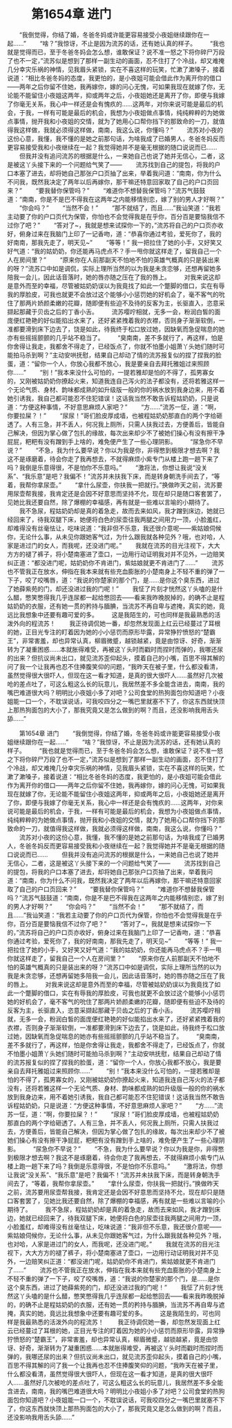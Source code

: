 # 　　第1654章 进门
　　“我倒觉得，你结了婚，冬爸冬妈或许能更容易接受小夜姐继续跟你在一起……”
　　“啥？”我惊讶，不止是因为流苏的话，还有她认真的样子。
　　“我也就是觉得而已，至于冬爸冬妈会怎么想，谁敢保证？说不准一怒之下将你碎尸万段了也不一定，”流苏似是想到了那样一副生动的画面，忍不住打了个冷战，却又难掩几分幸灾乐祸的神情，见我眉头紧锁，实在不喜这样的玩笑，忙漱了漱嗓子，接着说道：“相比冬爸冬妈的态度，我更怕的，是小夜姐可能会借此作为离开你的借口——两年之后你留不住她，我再嫁你，嫁的问心无愧，可如果我现在就嫁了你，无论能不能留住小夜姐这两年，抑或两年之后，小夜姐她还是离开了你，即便与我嫁了你毫无关系，我心中一样还是会有愧疚的……这两年，对你来说可能是最后的机会，于我，一样有可能是最后的机会，我想为小夜姐做点事情，纯纯粹粹的为她做点事情，抛开我和小夜姐的交情，就为了她用心口帮你挡下的那致命的一刀，就值得我这样做，我就必须得这样做，南南，我这么说，你懂吗？”
　　流苏对小夜的这份心意，我懂，我不懂的是她之前那句话，为啥我成了已婚男人，冬爸冬妈反而更容易接受我和小夜继续在一起？我觉得她并不是毫无根据的随口说说而已……
　　但我并没有追问流苏的根据是什么，一来她自己也说了她并无信心，二者，这是被这丫头接下来的一个问题给气笑了——
　　流苏找到自己的提包，将我的户口本塞了进去，却将她自己那张户口页抽了出来，举着我问道：“南南，你为什么不问我，既然我决定了两年以后再嫁你，那干嘛还特意回家取了自己的户口页回来？”
　　“要我替你保管吗？”
　　“难道你不想替我保管吗？”流苏气鼓鼓道：“南南，你是不是巴不得我在这两年之内能移情别恋，嫁了别的男人才好啊？”
　　“你会吗？”
　　“当然不会！”
　　“那不就结了，而且……”我讪笑道：“我若主动要了你的户口页代为保管，你怕也不会觉得我是在乎你，百分百是要恼我信不过你了吧？”
　　“答对了~，我就是想来试探你一下的，”流苏将自己的户口页亦收好，俯身过来在我脑门上印了一记香吻，道：“恭喜你通过考验，爱死你了，我的好南南，那我先走了，明天见~”
　　“等等！” 我一把拉住了她的小手，又好笑又好气道：“我的姑奶奶，你还能再马虎点不？手一甩你就这样走了，留我自己一个人在房间里？”
　　“原来你在人前那副天不怕地不怕的英雄气概真的只是装出来的呀？”流苏口中如是调侃，实际上理所当然的以为我是未贪恋够，还想再留她多陪我一会儿，因此话音落时，她的唇亦随之压在了我的唇上。
　　对我来说这却是意外而至的幸福，尽管被姑奶奶误以为我竟找了如此一个蹩脚的借口，实在有辱我的厚脸皮，可我也就更不会放过这个能够小小惩罚她的好机会了，毫不客气的吮住了那两片娇颜柔嫩的花瓣，随即便有些迫不及待的反客为主，长驱直入，恣意采撷起那藏于贝齿之后的丁香小舌。
　　流苏嘤咛相就，无多一会，粉润白皙的面庞便红艳艳的好似能掐出水来了，还好紧紧拽着我的衣襟，否则身子渐渐软倒，一准都要滑到床下边去了，饶是如此，待我终于松口放过她，因缺氧而急促喘息的她亦有些摇摇颤颤的几乎站不稳当了。
　　“臭南南，差不多就行了，再这样，怕是你舍得让我走，我都舍不得走了，已经饭点了，你就不怕墨小姐萧丫头她们随时可能拍马杀到啊？”主动安哄抚慰，结果自己却动了情的流苏报复似的捏了捏我的脸蛋，道：“留你一个人，你放心我都不放心，我是要亲自去拜托雅姐过来照顾你……”
　　“别！”我本来没什么可怕的，一提若雅却是怕的不得了，孤男寡女的，又刚被姑奶奶你撩起火来，知道我连自己泻火的法子都没有，还将若雅这样一个无论气质、身材、韵味都成熟的如升级版一般的你的祸水放到我身边来，用不着她引诱我，我自己都可能忍不住犯错误！这话我当然不敢告诉程姑奶奶，只是说道：“方便这种事情，不好意思麻烦人家吧？”
　　“方……”流苏一怔，道：“啊，你要拉屎？！”
　　“尿尿！”哥们脸皮厚成墙，也被程姑奶奶那直白的两个字给砸透了。人有三急，并不丢人，何况我上厕所，只需人扶我过去，方便善后，皆能自己解决，但因为掌心做了包扎的缘故，每次出来却少不了被她们操心有没有擦干净屁屁，粑粑有没有蹭到手上啥的，难免便产生了一些心理阴影。
　　“尿急你不早说？”
　　“不急，我为什么要早说？你以为我是你，非得憋到极限才想去啊？我这不是琢磨着，待会你走了我再想去，不就得麻烦小紫专门从楼上跑一趟下来了吗？我倒是乐意得很，不是怕你不乐意吗。”
　　“激将法，你想让我说“没关系”、“我乐意”是吧？我偏不！”流苏并未扶我下床，而是转身朝洗手间去了，“等着，我帮你拿尿壶。”
　　“拿什么尿壶，你扶我一把就行。”换做昨天之前，流苏要用尿壶帮我接，我肯定还是会因不好意思而坚持不允，现在却只是随口客套罢了，见她比我还要自然，除了爆棚的幸福感，再有就是一些难以言喻的小期待了。
　　我不急尿，程姑奶奶却是真的着急走，故而去来如风，我才蹭到床边，她就已经回来了，待我双腿下床，她便将白色的尿壶往我两腿之间用力一顶，小脸羞红，却难得没有丝毫怯让，吃味说道：“我非但不乐意，我还很介意呢——紫姑娘伺候你，无论什么事，从未见你跟她客气过，为什么跟我就各种见外？哦，也对哈，人家是进过门的女人，而我呢，还没进门呢。”
　　我就在流苏的目光注视下，大大方方的褪了裤子，将小楚南塞进了壶口，一边用行动证明我对并不见外，一边赔笑纠正道：“都没进门呢，姑奶奶你不肯进门，紫姑娘就更不肯进门了……”
　　流苏也不管我正在放水，伸指在我本来就有些充血膨胀的小楚南身上不轻不重的弹了一下子，咬了咬嘴唇，道：“我说的你楚家的那个门，是……是你这个臭东西，进过了她薛紫苑的门，却还没进过我的门呢！”
　　我怔了片刻才恍然这丫头嗑的是什么醋，憋笑憋得我几乎连尿都一起给憋回去——看来我昨晚脱掉的，的确不止是程姑奶奶的衣服，还有她一贯的矜持与腼腆，当流苏不再自卑与遮掩，真实的她，竟远比我想象中还要有趣可爱的多。
　　这是我陌生的，可也同样是我最熟悉的活泼外向的程流苏！
　　我正待调侃她一番，却忽然发现面上红云已经蔓过了耳根的她，正目光专注的盯着因为她的小小惩罚而原形毕露，异常狰狞愤怒的“楚霸王”，非常害羞，却也异常认真，柳眉微蹙，越锁越紧，竟是由惊讶、好奇，渐渐转为了凝重困惑……本就胀得难受，再被这丫头时而戳时而捏时而弹的，我哪还尿的出来？但抗议尚未出口，就见流苏歪仰起头，摸着自己的小嘴，百思不得其解的问了我一个让我再也忍不住捧腹笑仰的问题，“我昨天在被子里，什么都没看清，虽然觉得很大很吓人，但现在这一看才知道，是真的很大很吓人……虽然好几次被呛的差点吐了，可这么粗这么长的玩意儿，我居然差不多全能含进去，南南，我的嘴巴难道很大吗？明明比小夜姐小多了对吧？公司食堂的热狗面包你知道吧？小夜姐能一口一个，不耽误说话，可我咬四分之一嘴巴里就塞不下了，你这东西就快顶上那热狗面包的大小了，那我究竟又是怎么做到的啊？而且，还没影响我用舌头舔……”

　　第1654章 进门
　　“我倒觉得，你结了婚，冬爸冬妈或许能更容易接受小夜姐继续跟你在一起……”
　　“啥？”我惊讶，不止是因为流苏的话，还有她认真的样子。
　　“我也就是觉得而已，至于冬爸冬妈会怎么想，谁敢保证？说不准一怒之下将你碎尸万段了也不一定，”流苏似是想到了那样一副生动的画面，忍不住打了个冷战，却又难掩几分幸灾乐祸的神情，见我眉头紧锁，实在不喜这样的玩笑，忙漱了漱嗓子，接着说道：“相比冬爸冬妈的态度，我更怕的，是小夜姐可能会借此作为离开你的借口——两年之后你留不住她，我再嫁你，嫁的问心无愧，可如果我现在就嫁了你，无论能不能留住小夜姐这两年，抑或两年之后，小夜姐她还是离开了你，即便与我嫁了你毫无关系，我心中一样还是会有愧疚的……这两年，对你来说可能是最后的机会，于我，一样有可能是最后的机会，我想为小夜姐做点事情，纯纯粹粹的为她做点事情，抛开我和小夜姐的交情，就为了她用心口帮你挡下的那致命的一刀，就值得我这样做，我就必须得这样做，南南，我这么说，你懂吗？”
　　流苏对小夜的这份心意，我懂，我不懂的是她之前那句话，为啥我成了已婚男人，冬爸冬妈反而更容易接受我和小夜继续在一起？我觉得她并不是毫无根据的随口说说而已……
　　但我并没有追问流苏的根据是什么，一来她自己也说了她并无信心，二者，这是被这丫头接下来的一个问题给气笑了——
　　流苏找到自己的提包，将我的户口本塞了进去，却将她自己那张户口页抽了出来，举着我问道：“南南，你为什么不问我，既然我决定了两年以后再嫁你，那干嘛还特意回家取了自己的户口页回来？”
　　“要我替你保管吗？”
　　“难道你不想替我保管吗？”流苏气鼓鼓道：“南南，你是不是巴不得我在这两年之内能移情别恋，嫁了别的男人才好啊？”
　　“你会吗？”
　　“当然不会！”
　　“那不就结了，而且……”我讪笑道：“我若主动要了你的户口页代为保管，你怕也不会觉得我是在乎你，百分百是要恼我信不过你了吧？”
　　“答对了~，我就是想来试探你一下的，”流苏将自己的户口页亦收好，俯身过来在我脑门上印了一记香吻，道：“恭喜你通过考验，爱死你了，我的好南南，那我先走了，明天见~”
　　“等等！” 我一把拉住了她的小手，又好笑又好气道：“我的姑奶奶，你还能再马虎点不？手一甩你就这样走了，留我自己一个人在房间里？”
　　“原来你在人前那副天不怕地不怕的英雄气概真的只是装出来的呀？”流苏口中如是调侃，实际上理所当然的以为我是未贪恋够，还想再留她多陪我一会儿，因此话音落时，她的唇亦随之压在了我的唇上。
　　对我来说这却是意外而至的幸福，尽管被姑奶奶误以为我竟找了如此一个蹩脚的借口，实在有辱我的厚脸皮，可我也就更不会放过这个能够小小惩罚她的好机会了，毫不客气的吮住了那两片娇颜柔嫩的花瓣，随即便有些迫不及待的反客为主，长驱直入，恣意采撷起那藏于贝齿之后的丁香小舌。
　　流苏嘤咛相就，无多一会，粉润白皙的面庞便红艳艳的好似能掐出水来了，还好紧紧拽着我的衣襟，否则身子渐渐软倒，一准都要滑到床下边去了，饶是如此，待我终于松口放过她，因缺氧而急促喘息的她亦有些摇摇颤颤的几乎站不稳当了。
　　“臭南南，差不多就行了，再这样，怕是你舍得让我走，我都舍不得走了，已经饭点了，你就不怕墨小姐萧丫头她们随时可能拍马杀到啊？”主动安哄抚慰，结果自己却动了情的流苏报复似的捏了捏我的脸蛋，道：“留你一个人，你放心我都不放心，我是要亲自去拜托雅姐过来照顾你……”
　　“别！”我本来没什么可怕的，一提若雅却是怕的不得了，孤男寡女的，又刚被姑奶奶你撩起火来，知道我连自己泻火的法子都没有，还将若雅这样一个无论气质、身材、韵味都成熟的如升级版一般的你的祸水放到我身边来，用不着她引诱我，我自己都可能忍不住犯错误！这话我当然不敢告诉程姑奶奶，只是说道：“方便这种事情，不好意思麻烦人家吧？”
　　“方……”流苏一怔，道：“啊，你要拉屎？！”
　　“尿尿！”哥们脸皮厚成墙，也被程姑奶奶那直白的两个字给砸透了。人有三急，并不丢人，何况我上厕所，只需人扶我过去，方便善后，皆能自己解决，但因为掌心做了包扎的缘故，每次出来却少不了被她们操心有没有擦干净屁屁，粑粑有没有蹭到手上啥的，难免便产生了一些心理阴影。
　　“尿急你不早说？”
　　“不急，我为什么要早说？你以为我是你，非得憋到极限才想去啊？我这不是琢磨着，待会你走了我再想去，不就得麻烦小紫专门从楼上跑一趟下来了吗？我倒是乐意得很，不是怕你不乐意吗。”
　　“激将法，你想让我说“没关系”、“我乐意”是吧？我偏不！”流苏并未扶我下床，而是转身朝洗手间去了，“等着，我帮你拿尿壶。”
　　“拿什么尿壶，你扶我一把就行。”换做昨天之前，流苏要用尿壶帮我接，我肯定还是会因不好意思而坚持不允，现在却只是随口客套罢了，见她比我还要自然，除了爆棚的幸福感，再有就是一些难以言喻的小期待了。
　　我不急尿，程姑奶奶却是真的着急走，故而去来如风，我才蹭到床边，她就已经回来了，待我双腿下床，她便将白色的尿壶往我两腿之间用力一顶，小脸羞红，却难得没有丝毫怯让，吃味说道：“我非但不乐意，我还很介意呢——紫姑娘伺候你，无论什么事，从未见你跟她客气过，为什么跟我就各种见外？哦，也对哈，人家是进过门的女人，而我呢，还没进门呢。”
　　我就在流苏的目光注视下，大大方方的褪了裤子，将小楚南塞进了壶口，一边用行动证明我对并不见外，一边赔笑纠正道：“都没进门呢，姑奶奶你不肯进门，紫姑娘就更不肯进门了……”
　　流苏也不管我正在放水，伸指在我本来就有些充血膨胀的小楚南身上不轻不重的弹了一下子，咬了咬嘴唇，道：“我说的你楚家的那个门，是……是你这个臭东西，进过了她薛紫苑的门，却还没进过我的门呢！”
　　我怔了片刻才恍然这丫头嗑的是什么醋，憋笑憋得我几乎连尿都一起给憋回去——看来我昨晚脱掉的，的确不止是程姑奶奶的衣服，还有她一贯的矜持与腼腆，当流苏不再自卑与遮掩，真实的她，竟远比我想象中还要有趣可爱的多。
　　这是我陌生的，可也同样是我最熟悉的活泼外向的程流苏！
　　我正待调侃她一番，却忽然发现面上红云已经蔓过了耳根的她，正目光专注的盯着因为她的小小惩罚而原形毕露，异常狰狞愤怒的“楚霸王”，非常害羞，却也异常认真，柳眉微蹙，越锁越紧，竟是由惊讶、好奇，渐渐转为了凝重困惑……本就胀得难受，再被这丫头时而戳时而捏时而弹的，我哪还尿的出来？但抗议尚未出口，就见流苏歪仰起头，摸着自己的小嘴，百思不得其解的问了我一个让我再也忍不住捧腹笑仰的问题，“我昨天在被子里，什么都没看清，虽然觉得很大很吓人，但现在这一看才知道，是真的很大很吓人……虽然好几次被呛的差点吐了，可这么粗这么长的玩意儿，我居然差不多全能含进去，南南，我的嘴巴难道很大吗？明明比小夜姐小多了对吧？公司食堂的热狗面包你知道吧？小夜姐能一口一个，不耽误说话，可我咬四分之一嘴巴里就塞不下了，你这东西就快顶上那热狗面包的大小了，那我究竟又是怎么做到的啊？而且，还没影响我用舌头舔……”
